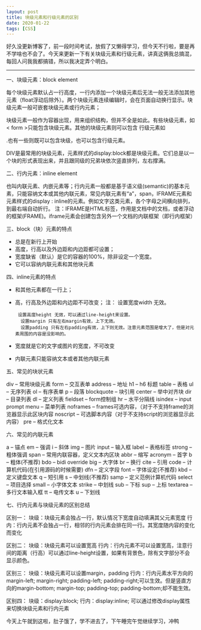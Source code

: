 ```yaml
---
layout: post
title: 块级元素和行级元素的区别
date: 2020-01-22
tags: [CSS]
---
```


好久没更新博客了，前一段时间考试，放假了又懒得学习，但今天不行啦，要是再不学啥也不会了。今天来更新一下有关块级元素和行级元素，讲真这俩我总搞混，每回人问我我都搞错，所以我决定弄个明白。

------

一、块级元素：block element

每个块级元素默认占一行高度，一行内添加一个块级元素后无法一般无法添加其他元素（float浮动后除外）。两个块级元素连续编辑时，会在页面自动换行显示。块级元素一般可嵌套块级元素或行内元素；

块级元素一般作为容器出现，用来组织结构，但并不全是如此。有些块级元素，如< form >只能包含块级元素。其他的块级元素则可以包含 行级元素如<P>.也有一些则既可以包含块级，也可以包含行级元素。

DIV是最常用的块级元素，元素样式的display:block都是块级元素。它们总是以一个块的形式表现出来，并且跟同级的兄弟块依次竖直排列，左右撑满。

二、行内元素：inline element

也叫内联元素、内嵌元素等；行内元素一般都是基于语义级(semantic)的基本元素，只能容纳文本或其他内联元素，常见内联元素有“a”，span，IFRAME元素和元素样式的display : inline的元素。例如文字这类元素，各个字母之间横向排列，到最右端自动折行。
注：IFRAME是HTML标签，作用是文档中的文档，或者浮动的框架(FRAME)。iframe元素会创建包含另外一个文档的内联框架（即行内框架）

三、block（块）元素的特点
- 总是在新行上开始
- 高度，行高以及外边距和内边距都可设置；
- 宽度缺省（默认）是它的容器的100%，除非设定一个宽度。
- 它可以容纳内联元素和其他块元素
 
四、inline元素的特点
- 和其他元素都在一行上；
- 高，行高及外边距和内边距不可改变；
注：
        设置宽度width 无效。
 
 
       设置高度height 无效，可以通过line-height来设置。
        设置margin 只有左右margin有效，上下无效。
        设置padding 只有左右padding有效，上下则无效。注意元素范围是增大了，但是对元素周围的内容是没影响的。
- 宽度就是它的文字或图片的宽度，不可改变
- 内联元素只能容纳文本或者其他内联元素

五、常见的块状元素

div – 常用块级元素
form – 交互表单
address – 地址
h1 – h6 标题
table – 表格
ul – 无序列表
ol – 有序表单
p – 段落 
blockquote – 块引用
center – 举中对齐块
dir – 目录列表
dl – 定义列表
fieldset – form控制组
hr – 水平分隔线
isindex – input prompt
menu – 菜单列表
noframes – frames可选内容，（对于不支持frame的浏览器显示此区块内容
noscript – 可选脚本内容（对于不支持script的浏览器显示此内容）
pre – 格式化文本

六、常见的内联元素

a – 锚点
em – 强调
i – 斜体
img – 图片
input – 输入框
label – 表格标签
strong – 粗体强调
span – 常用内联容器，定义文本内区块
abbr – 缩写
acronym – 首字
b – 粗体(不推荐)
bdo – bidi override
big – 大字体
br – 换行
cite – 引用
code – 计算机代码(在引用源码的时候需要)
dfn – 定义字段
font – 字体设定(不推荐)
kbd – 定义键盘文本
q – 短引用
s – 中划线(不推荐)
samp – 定义范例计算机代码
select – 项目选择
small – 小字体文本
strike – 中划线
sub – 下标
sup – 上标
textarea – 多行文本输入框
tt – 电传文本
u – 下划线
 
七、行内元素与块级元素的区别总结

区别一：
块级：块级元素会独占一行，默认情况下宽度自动填满其父元素宽度
行内：行内元素不会独占一行，相邻的行内元素会排在同一行。其宽度随内容的变化而变化

区别二：
块级：块级元素可以设置宽高
行内：行内元素不可以设置宽高，注意行间的距离（行高）可以通过line-height设置，如果有背景色，除有文字部分不会显示颜色。

区别三：
块级：块级元素可以设置margin，padding
行内：行内元素水平方向的margin-left; margin-right; padding-left; padding-right;可以生效。但是竖直方向的margin-bottom; margin-top; padding-top; padding-bottom;却不能生效。

区别四：
块级：display:block;
行内：display:inline;
可以通过修改display属性来切换块级元素和行内元素


今天上午就到这啦，肚子饿了，学不进去了，下午睡完午觉继续学习，冲鸭
 